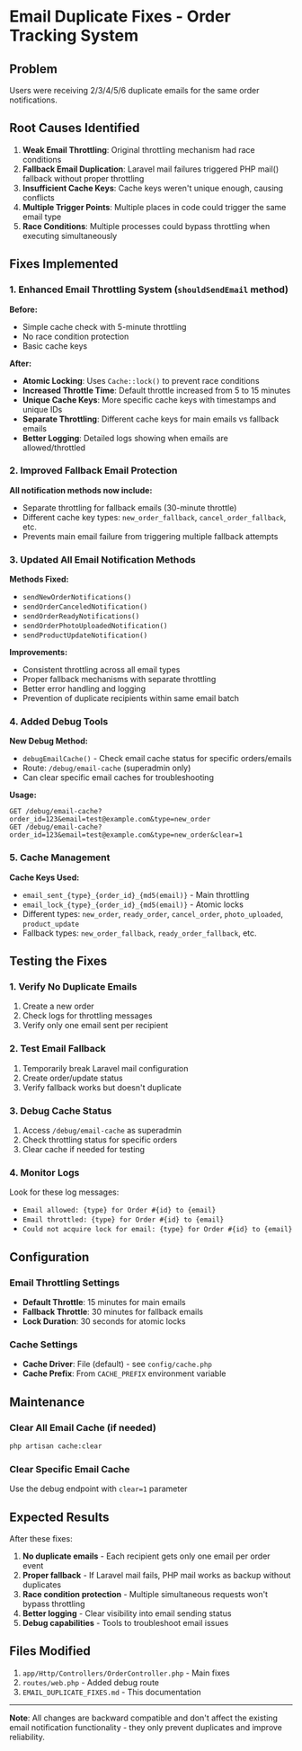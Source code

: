 # Email Duplicate Fixes - Order Tracking System

## Problem
Users were receiving 2/3/4/5/6 duplicate emails for the same order notifications.

## Root Causes Identified

1. **Weak Email Throttling**: Original throttling mechanism had race conditions
2. **Fallback Email Duplication**: Laravel mail failures triggered PHP mail() fallback without proper throttling
3. **Insufficient Cache Keys**: Cache keys weren't unique enough, causing conflicts
4. **Multiple Trigger Points**: Multiple places in code could trigger the same email type
5. **Race Conditions**: Multiple processes could bypass throttling when executing simultaneously

## Fixes Implemented

### 1. Enhanced Email Throttling System (`shouldSendEmail` method)

**Before:**
- Simple cache check with 5-minute throttling
- No race condition protection
- Basic cache keys

**After:**
- **Atomic Locking**: Uses `Cache::lock()` to prevent race conditions
- **Increased Throttle Time**: Default throttle increased from 5 to 15 minutes
- **Unique Cache Keys**: More specific cache keys with timestamps and unique IDs
- **Separate Throttling**: Different cache keys for main emails vs fallback emails
- **Better Logging**: Detailed logs showing when emails are allowed/throttled

### 2. Improved Fallback Email Protection

**All notification methods now include:**
- Separate throttling for fallback emails (30-minute throttle)
- Different cache key types: `new_order_fallback`, `cancel_order_fallback`, etc.
- Prevents main email failure from triggering multiple fallback attempts

### 3. Updated All Email Notification Methods

**Methods Fixed:**
- `sendNewOrderNotifications()`
- `sendOrderCanceledNotification()`
- `sendOrderReadyNotifications()`
- `sendOrderPhotoUploadedNotification()`
- `sendProductUpdateNotification()`

**Improvements:**
- Consistent throttling across all email types
- Proper fallback mechanisms with separate throttling
- Better error handling and logging
- Prevention of duplicate recipients within same email batch

### 4. Added Debug Tools

**New Debug Method:**
- `debugEmailCache()` - Check email cache status for specific orders/emails
- Route: `/debug/email-cache` (superadmin only)
- Can clear specific email caches for troubleshooting

**Usage:**
```
GET /debug/email-cache?order_id=123&email=test@example.com&type=new_order
GET /debug/email-cache?order_id=123&email=test@example.com&type=new_order&clear=1
```

### 5. Cache Management

**Cache Keys Used:**
- `email_sent_{type}_{order_id}_{md5(email)}` - Main throttling
- `email_lock_{type}_{order_id}_{md5(email)}` - Atomic locks
- Different types: `new_order`, `ready_order`, `cancel_order`, `photo_uploaded`, `product_update`
- Fallback types: `new_order_fallback`, `ready_order_fallback`, etc.

## Testing the Fixes

### 1. Verify No Duplicate Emails
1. Create a new order
2. Check logs for throttling messages
3. Verify only one email sent per recipient

### 2. Test Email Fallback
1. Temporarily break Laravel mail configuration
2. Create order/update status
3. Verify fallback works but doesn't duplicate

### 3. Debug Cache Status
1. Access `/debug/email-cache` as superadmin
2. Check throttling status for specific orders
3. Clear cache if needed for testing

### 4. Monitor Logs
Look for these log messages:
- `Email allowed: {type} for Order #{id} to {email}`
- `Email throttled: {type} for Order #{id} to {email}`
- `Could not acquire lock for email: {type} for Order #{id} to {email}`

## Configuration

### Email Throttling Settings
- **Default Throttle**: 15 minutes for main emails
- **Fallback Throttle**: 30 minutes for fallback emails
- **Lock Duration**: 30 seconds for atomic locks

### Cache Settings
- **Cache Driver**: File (default) - see `config/cache.php`
- **Cache Prefix**: From `CACHE_PREFIX` environment variable

## Maintenance

### Clear All Email Cache (if needed)
```bash
php artisan cache:clear
```

### Clear Specific Email Cache
Use the debug endpoint with `clear=1` parameter

## Expected Results

After these fixes:
1. **No duplicate emails** - Each recipient gets only one email per order event
2. **Proper fallback** - If Laravel mail fails, PHP mail works as backup without duplicates
3. **Race condition protection** - Multiple simultaneous requests won't bypass throttling
4. **Better logging** - Clear visibility into email sending status
5. **Debug capabilities** - Tools to troubleshoot email issues

## Files Modified

1. `app/Http/Controllers/OrderController.php` - Main fixes
2. `routes/web.php` - Added debug route
3. `EMAIL_DUPLICATE_FIXES.md` - This documentation

---

**Note**: All changes are backward compatible and don't affect the existing email notification functionality - they only prevent duplicates and improve reliability. 